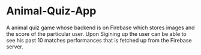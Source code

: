 # Animal-Quiz-App
A animal quiz game whose backend is on Firebase which stores images and the score of the particular user. Upon Sigining up the user can be able to see his past 10 matches performances that is fetched up from the Firebase server.
